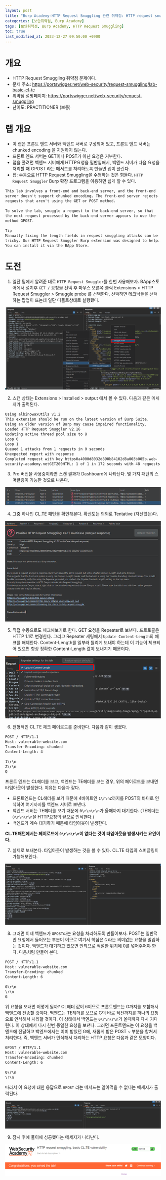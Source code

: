```yaml
---
layout: post
title: "Burp Academy-HTTP Request Smuggling 관련 취약점: HTTP request smuggling, basic CL.TE vulnerability"
categories: [보안취약점, Burp Academy]
tags: [보안취약점, Burp Academy, HTTP Request Smuggling]
toc: true
last_modified_at: 2023-12-27 09:50:00 +0900
---
```


# 개요
- HTTP Request Smuggling 취약점 문제이다. 
- 문제 주소: https://portswigger.net/web-security/request-smuggling/lab-basic-cl-te
- 취약점 설명페이지: https://portswigger.net/web-security/request-smuggling
- 난이도: PRACTITIONER (보통)

# 랩 개요
- 이 랩은 프론트 엔드 서버와 백엔드 서버로 구성되어 있고, 프론트 엔드 서버는 chunked encoding 을 지원하지 않는다. 
- 프론트 엔드 서버는 GET이나 POST가 아닌 요청은 거부한다. 
- 랩을 풀려면 백엔드 서버에게 HTTP요청을 밀반입해서, 백엔드 서버가 다음 요청을 처리할 때 GPOST 라는 메서드를 처리하도록 만들면 랩이 풀린다. 
- 팁: 수동으로 HTTP Request Smuggling을 수행하는 것은 힘들다. `HTTP Request Smuggler` Burp 확장 프로그램을 이용하면 쉽게 할 수 있다. 

```
This lab involves a front-end and back-end server, and the front-end server doesn't support chunked encoding. The front-end server rejects requests that aren't using the GET or POST method.

To solve the lab, smuggle a request to the back-end server, so that the next request processed by the back-end server appears to use the method GPOST.

Tip
Manually fixing the length fields in request smuggling attacks can be tricky. Our HTTP Request Smuggler Burp extension was designed to help. You can install it via the BApp Store.
```

# 도전
1. 일단 팁에서 알려준 대로  `HTTP Request Smuggler`를 한번 사용해보자. BApp스토어에서 설치후 `GET /` 요청을 선택 후 마우스 오른쪽 클릭 Extensions > HTTP Request Smuggler > Smuggle probe 를 선택한다. 선택하면 테크닉들을 선택하는 팝업이 뜨는데 일단 디폴트상태로 실행했다.

![HTTP Request Smuggler 사용](/images/burp-academy-hrs-1-1.png)

2. 스캔 상태는 Extensions > Installed > output 에서 볼 수 있다. 다음과 같은 메세지가 출력된다. 

```
Using albinowaxUtils v1.2
This extension should be run on the latest version of Burp Suite. Using an older version of Burp may cause impaired functionality.
Loaded HTTP Request Smuggler v2.16
Updating active thread pool size to 8
Loop 0
Loop 1
Queued 1 attacks from 1 requests in 0 seconds
Unexpected report with response
Completed request with key https0a4000d8032d890b84102d8a003b005b.web-security-academy.netGET200HTML: 1 of 1 in 172 seconds with 48 requests

```

3. Pro 버전을 사용중이라면 스캔 결과가 Dashboard에 나타난다. 몇 가지 패턴의 스머글링이 가능한 것으로 나온다. 

![HTTP Request Smuggler 스캔 결과 ](/images/burp-academy-hrs-1-2.png)

4. 그중 하나인 CL.TE 패턴을 확인해본다. 확신도는 의외로 Tentative (자신없는)다. 

![CL.TE 지적 확인](/images/burp-academy-hrs-1-3.png)

5. 직접 수동으로도 체크해보기로 한다. GET 요청을 Repeater로 보낸다. 프로토콜은 HTTP 1.1로 변경한다. 그리고 Repeater 세팅에서 `Update Content-Length`의 체크를 해제한다. Content-Length를 일부러 틀리게 보내야 하는데 이 기능이 체크되어 있으면 항상 정확한 Content-Length 값이 보내지기 때문이다.

![Repeater Update Content-Length 설정](/images/burp-academy-hrs-1-4.png)

6. 전형적인 CL.TE 체크 페이로드를 준비한다. 다음과 같이 생겼다. 

```http
POST / HTTP/1.1
Host: vulnerable-website.com
Transfer-Encoding: chunked
Content-Length: 4

1\r\n
Z\r\n
Q
```

프론트 엔드는 CL헤더를 보고, 백엔드는 TE헤더를 보는 경우, 위의 페이로드를 보내면 타임아웃이 발생한다. 이유는 다음과 같다. 

- 프론트엔드는 CL헤더를 보기 때문에 4바이트인 `1\r\nZ`까지를 POST의 바디로 인식하여 여기까지를 백엔드 서버로 보낸다. 
- 백엔드 서버는 TE헤더를 보기 때문에 `0\r\n\r\n`가 올때까지 대기한다. (TE헤더는 `0\r\n\r\n`을 HTTP요청의 끝으로 인식한다.) 
- 백엔드가 계속 대기하기 때문에 타임아웃이 발생한다.

**CL.TE패턴에서는 페이로드에 `0\r\n\r\n`이 없다는 것이 타임아웃을 발생시키는 요인이다.**

7. 실제로 보내본다. 타임아웃이 발생하는 것을 볼 수 있다. CL.TE 타입의 스머글링이 가능해보인다. 

![타임아웃 발생](/images/burp-academy-hrs-1-5.png)

8. 그러면 이제 백엔드가 `GPOST`라는 요청을 처리하도록 만들어보자. POST는 일반적인 요청에서 들어오는 부분이 이므로 여기서 핵심은 `G` 라는 의미없는 요청을 밀입하는 것이다. 백엔드가 대기하고 있으면 안되므로 적절한 위치에 0를 넣어주어야 한다. 다음처럼 만들어 본다. 

```http
POST / HTTP/1.1
Host: vulnerable-website.com
Transfer-Encoding: chunked
Content-Length: 6

0\r\n
\r\n
G
```

위 요청을 보내면 어떻게 될까? CL헤더 값이 6이므로 프론트엔드는 G까지를 포함해서 백엔드에 전송할 것이다. 백엔드는 TE헤더를 보므로 G의 바로 직전까지를 하나의 요청으로 인식해서 처리할 것이다. 이 상태에서 백엔드는  `0\r\n\r\n`가 올때까지 다시 기다린다. 이 상태에서 다시 한번 동일한 요청을 보낸다. 그러면 프론트엔드는 이 요청을 백엔드에 전달하고 백엔드에서는 이미 받았던 G에, 새롭게 받은 POST ~ 부분을 합쳐서 처리한다. 즉, 백엔드 서버가 인식해서 처리하는 HTTP 요청은 다음과 같은 모양이다. 

```http
GPOST / HTTP/1.1
Host: vulnerable-website.com
Transfer-Encoding: chunked
Content-Length: 6

0\r\n
\r\n
```

따라서 이 요청에 대한 응답으로 `GPOST` 라는 메서드는 알아먹을 수 없다는 메세지가 출력된다. 

![GPOST 처리 결과](/images/burp-academy-hrs-1-6.png)

9. 잠시 후에 풀이에 성공했다는 메세지가 나타난다.

![GPOST 처리 결과](/images/burp-academy-hrs-1-success.png)